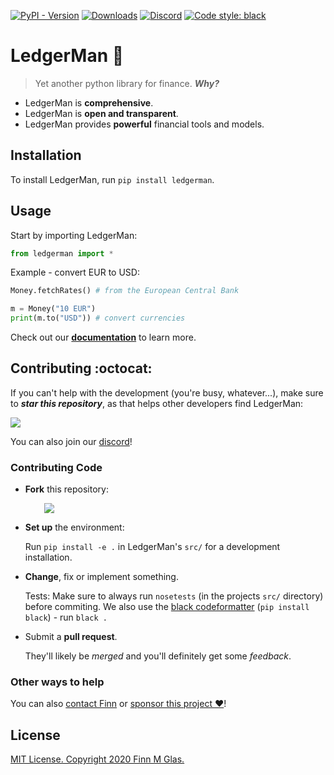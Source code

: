 [![PyPI - Version][pypi-version-badge]][pypi]
[![Downloads][pepi-downloads-badge]][pepy tech]
[![Discord][discord-badge]][discord]
[![Code style: black][code-black-badge]][code-black]

# LedgerMan :ledger:

> Yet another python library for finance. ***Why?***

+ LedgerMan is **comprehensive**.
+ LedgerMan is **open and transparent**.
+ LedgerMan provides **powerful** financial tools and models.

<a id="installation"></a>
## Installation

To install LedgerMan, run `pip install ledgerman`.

<a id="usage"></a>
## Usage

Start by importing LedgerMan:

```python
from ledgerman import *
```

Example - convert EUR to USD:

```python
Money.fetchRates() # from the European Central Bank

m = Money("10 EUR")
print(m.to("USD")) # convert currencies
```

Check out our [**documentation**](https://ledgerman.readthedocs.io) to learn more.

<a id="contributing"></a>
## Contributing :octocat:

If you can't help with the development (you're busy, whatever...), make sure to ***star this repository***, as that helps other developers find LedgerMan:

[![][shield-star]][star]

You can also join our [discord]!

<a id="contributing-code"></a>
### Contributing Code

+ **Fork** this repository:
<br><p style="margin-left:30px;">[![][shield-fork]][fork]</p>
+ **Set up** the environment:<p>Run `pip install -e .` in LedgerMan's `src/` for a development installation.</p>
+ **Change**, fix or implement something.<p>Tests: Make sure to always run `nosetests` (in the projects `src/` directory) before commiting. We also use the [black codeformatter][code-black] (`pip install black`) - run `black .`</p>
+ Submit a **pull request**.<p>They'll likely be *merged* and you'll definitely get some *feedback*.</p>

### Other ways to help

You can also [contact Finn][contact] or [sponsor this project :heart:][sponsor]!

<a id="license"></a>
## License

[MIT License. Copyright 2020 Finn M Glas.][MIT]

<!-- Finns owned media -->
  [contact]: https://contact.finnmglas.com
  [sponsor]: https://sponsor.finnmglas.com

<!-- Community -->
  [discord]: https://discord.com/invite/BsZXaur
  [discord-badge]: https://img.shields.io/badge/discord-join%20chat-000

<!-- GitHub related -->

  [joingh]: https://github.com/join
  [newissue]: https://github.com/finnmglas/ledgerman/issues/new/choose
  [fork]: https://github.com/finnmglas/ledgerman/fork
  [star]: https://github.com/finnmglas/ledgerman/stargazers
  [shield-star]: https://img.shields.io/github/stars/finnmglas/LedgerMan?label=Star&style=social

  [shield-fork]: https://img.shields.io/github/forks/finnmglas/LedgerMan?label=Fork&style=social

<!-- Python Package -->
  [pypi]: https://pypi.org/project/ledgerman/
  [pypi-version-badge]: https://img.shields.io/pypi/v/ledgerman?color=000

  [pepy tech]: https://pepy.tech/project/ledgerman
  [pepi-downloads-badge]: https://img.shields.io/badge/dynamic/json?style=flat&color=000&maxAge=10800&label=downloads&query=%24.total_downloads&url=https%3A%2F%2Fapi.pepy.tech%2Fapi%2Fprojects%2Fledgerman

  [code-black]: https://github.com/psf/black
  [code-black-badge]: https://img.shields.io/badge/code%20style-black-000000.svg

<!-- Legal -->
  [MIT]: https://choosealicense.com/licenses/mit/
